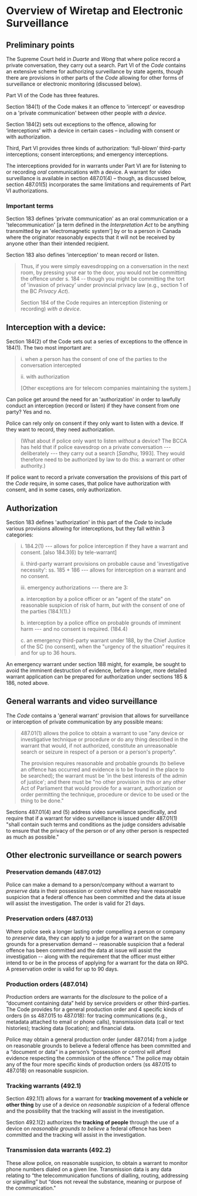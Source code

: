 # Overview of Wiretap and Electronic Surveillance

## Preliminary points

The Supreme Court held in *Duarte* and *Wong* that where police record a private conversation, they carry out a search. Part VI of the *Code* contains an extensive scheme for authorizing surveillance by state agents, though there are provisions in other parts of the *Code* allowing for other forms of surveillance or electronic monitoring (discussed below).

Part VI of the Code has three features.

Section 184(1) of the Code makes it an offence to 'intercept' or
eavesdrop on a 'private communication' between other people *with a
device*.

Section 184(2) sets out exceptions to the offence, allowing for ‘interceptions’ with a device in certain cases – including with consent or with authorization.

Third, Part VI provides three kinds of authorization: ‘full-blown’ third-party interceptions; consent interceptions; and emergency interceptions.

The interceptions provided for in warrants under Part VI are for listening to or recording *oral* communications with a device. A warrant for video surveillance is available in section 487.01(4) – though, as discussed below, section 487.01(5) incorporates the same limitations and requirements of Part VI authorizations.

### Important terms

Section 183 defines 'private communication' as an oral communication or
a 'telecommunication' \[a term defined in the *Interpretation Act* to be
anything transmitted by an 'electromagnetic system'\] by or to a person
in Canada where the originator reasonably expects that it will not be
received by anyone other than their intended recipient.

Section 183 also defines 'interception' to mean record or listen.

> Thus, if you were simply eavesdropping on a conversation in the next
> room, by pressing your ear to the door, you would not be committing the
> offence under s. 184 -- though you might be committing the tort of
> 'invasion of privacy' under provincial privacy law (e.g., section 1 of the BC *Privacy Act*).
>
> Section 184 of the Code requires an interception (listening or recording) *with a
> device*.

## Interception with a device:

Section 184(2) of the Code sets out a series of exceptions to the offence in 184(1). The two most important are:
>
> i\. when a person has the consent of one of the parties to the conversation
> intercepted
>
> ii\. with authorization
>
> \[Other exceptions are for telecom companies maintaining the system.\]

Can police get around the need for an 'authorization' in order to
lawfully conduct an interception (record or listen) if they have consent
from one party? Yes and no.

Police can rely only on consent if they only want to listen with a
device. If they want to record, they need authorization.

> (What about if police only want to listen *without* a device? The BCCA
> has held that if police eavesdrop on a private conversation ---
> deliberately --- they carry out a search \[*Sandhu*, 1993\]. They
> would therefore need to be authorized by law to do this: a warrant or
> other authority.)

If police want to record a private conversation the provisions of this
part of the *Code* require, in some cases, that police have
authorization with consent, and in some cases, only authorization.

## Authorization

Section 183 defines 'authorization' in this part of the *Code* to
include various provisions allowing for interceptions, but they fall
within 3 categories:

> i\. 184.2(1) --- allows for police interception
> if they have a warrant and consent. \[also 184.3(6) by tele-warrant\]
>
> ii\. third-party warrant provisions on probable cause and
> 'investigative necessity': ss. 185 + 186 --- allows for interception
> on a warrant and no consent.
>
> iii\. emergency authorizations --- there are 3:
>
> a\. interception by a police officer or an \"agent of the state\" on
> reasonable suspicion of risk of harm, *but with* the consent of one of
> the parties (184.1(1).)
>
> b\. interception by a police office on probable grounds of imminent
> harm --- and no consent is required. (184.4)
>
> c\. an emergency third-party warrant under 188, by the Chief Justice
> of the SC (no consent), when the "urgency of the situation" requires it and for up to 36 hours.

An emergency warrant under section 188 might, for example, be sought to avoid the imminent destruction of evidence, before a longer, more detailed warrant application can be prepared for authorization under sections 185 & 186, noted above.

## General warrants and video surveillance

The *Code* contains a 'general warrant' provision that allows for
surveillance or interception of private communication by any possible
means:

> 487.01(1) allows the police to obtain a warrant to use "any device or
> investigative technique or procedure or do any thing described in the
> warrant that would, if not authorized, constitute an unreasonable
> search or seizure in respect of a person or a person's property".
>
> The provision requires reasonable and probable grounds (to believe an
> offence has occurred and evidence is to be found in the place to be
> searched); the warrant must be 'in the best interests of the admin of
> justice'; and there must be "no other provision in this or any other
> Act of Parliament that would provide for a warrant, authorization or
> order permitting the technique, procedure or device to be used or the
> thing to be done."

Sections 487.01(4) and (5) address video surveillance specifically, and
require that if a warrant for video surveillance is issued under
487.01(1) "shall contain such terms and conditions as the judge
considers advisable to ensure that the privacy of the person or of any
other person is respected as much as possible."

## Other electronic surveillance or search powers

### Preservation demands (487.012)

Police can make a demand to a person/company without a warrant to *preserve* data in their possession or control where they have reasonable suspicion that a federal offence has been committed and the data at issue will assist the investigation. The order is valid for 21 days.

### Preservation orders (487.013)

Where police seek a longer lasting order compelling a person or company to *preserve* data, they can apply to a judge for a warrant on the same grounds for a preservation demand -- reasonable suspicion that a federal offence has been committed and the data at issue will assist the investigation -- along with the requirement that the officer must either intend to or be in the process of applying for a warrant for the data on RPG. A preservation order is valid for up to 90 days.

### Production orders (487.014)

Production orders are warrants for the *disclosure* to the police of a “document containing data” held by service providers or other third-parties. The Code provides for a general production order and 4 specific kinds of orders (in ss 487.015 to 487.018): for tracing communications (e.g., metadata attached to email or phone calls), transmission data (call or text histories); tracking data (location); and financial data.

 Police may obtain a general production order (under 487.014) from a judge on reasonable grounds to believe a federal offence has been committed and a “document or data” in a person’s “possession or control will afford evidence respecting the commission of the offence.” The police may obtain any of the four more specific kinds of production orders (ss 487.015 to 487.018) on reasonable suspicion.

### Tracking warrants (492.1)

Section 492.1(1) allows for a warrant for **tracking movement of a vehicle or other thing** by use of a device on *reasonable suspicion* of a federal offence and the possibility that the tracking will assist in the investigation.

Section 492.1(2) authorizes the **tracking of people** through the use of a device on *reasonable grounds to believe* a federal offence has been committed and the tracking will assist in the investigation.

### Transmission data warrants (492.2)

These allow police, on reasonable suspicion, to obtain a warrant to monitor phone numbers dialed on a given line. Transmission data is any data relating to “the telecommunication functions of dialling, routing, addressing or signalling” but “does not reveal the substance, meaning or purpose of the communication."  
